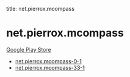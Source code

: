 title: net.pierrox.mcompass
# net.pierrox.mcompass


[Google Play Store](https://play.google.com/store/apps/details?id=net.pierrox.mcompass)


* [net.pierrox.mcompass-0-1](./net.pierrox.mcompass-0-1/)
* [net.pierrox.mcompass-33-1](./net.pierrox.mcompass-33-1/)